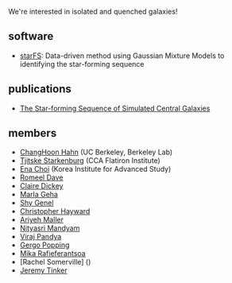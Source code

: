 We're interested in isolated and quenched galaxies!

## software
- [starFS](https://github.com/IQcollaboratory/starFS): Data-driven method using Gaussian Mixture Models to identifying the star-forming sequence

## publications 
- [The Star-forming Sequence of Simulated Central Galaxies](https://ui.adsabs.harvard.edu/abs/2019ApJ...872..160H/abstract)

## members 
- [ChangHoon Hahn](http://changhoonhahn.github.io/) (UC Berkeley, Berkeley Lab) 
- [Tjitske Starkenburg](https://www.simonsfoundation.org/team/tjitske-starkenburg/) (CCA Flatiron Institute)
- [Ena Choi](https://sites.google.com/site/astroenachoi/) (Korea Institute for Advanced Study)
- [Romeel Dave]()
- [Claire Dickey]()
- [Marla Geha]()
- [Shy Genel]()
- [Christopher Hayward]()
- [Ariyeh Maller]()
- [Nityasri Mandyam]()
- [Viraj Pandya]()
- [Gergo Popping]()
- [Mika Rafieferantsoa]()
- [Rachel Somerville] ()
- [Jeremy Tinker]()
